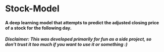 # Stock-Model

#### A deep learning model that attempts to predict the adjusted closing price of a stock for the following day. 
##### Disclaimer: This was developed primarily for fun as a side project, so don't trust it too much if you want to use it or something :)

